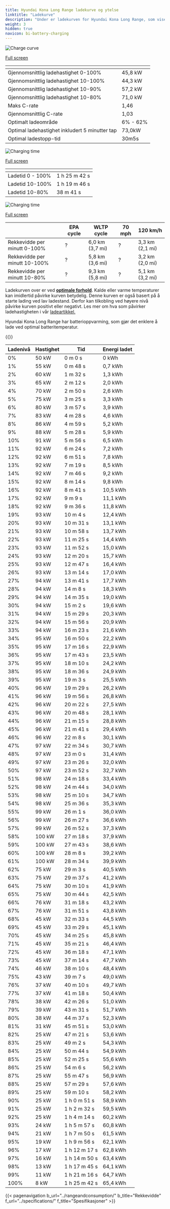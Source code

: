 ```yaml
---
title: Hyundai Kona Long Range ladekurve og ytelse
linktitle: "Ladekurve"
description: "Under er ladekurven for Hyundai Kona Long Range, som viser ladehastigheten ved ulike batterinivåer. I tillegg gir grafer for rekkevidde og tid omfattende detaljer om ladeytelsen."
weight: 3
hidden: true
navicon: bi-battery-charging
---
```

<!-- markdownlint-disable MD033 -->
<!-- markdownlint-disable MD010 -->
<img src="/images/nb-NO/models/hyundai/kona/kona_long_range/chargingcurve.svg" alt="Charge curve" class="img-fluid">

[Full screen](/images/nb-NO/models/hyundai/kona/kona_long_range/chargingcurve.svg)


<div class="table-responsive">
<table class="table table-striped border">
	<thead>
		<tr>
			<th>
			</th>
			<th>
			</th>
		</tr>
	</thead>
	<tbody>
		<tr>
			<td>
				Gjennomsnittlig ladehastighet 0-100%
			</td>
			<td>
				45,8 kW
			</td>
		</tr>
		<tr>
			<td>
				Gjennomsnittlig ladehastighet 10-100%
			</td>
			<td>
				44,3 kW
			</td>
		</tr>
		<tr>
			<td>
				Gjennomsnittlig ladehastighet 10-90%
			</td>
			<td>
				57,2 kW
			</td>
		</tr>
		<tr>
			<td>
				Gjennomsnittlig ladehastighet 10-80%
			</td>
			<td>
				71,0 kW
			</td>
		</tr>
		<tr>
			<td>
				Maks C-rate
			</td>
			<td>
				1,46
			</td>
		</tr>
		<tr>
			<td>
				Gjennomsnittlig C-rate
			</td>
			<td>
				1,03
			</td>
		</tr>
		<tr>
			<td>
				Optimalt ladeområde
			</td>
			<td>
				6% - 62%
			</td>
		</tr>
		<tr>
			<td>
				Optimal ladehastighet inkludert 5 minutter tap
			</td>
			<td>
				73,0kW
			</td>
		</tr>
		<tr>
			<td>
				Optimal ladestopp-tid
			</td>
			<td>
				30m5s
			</td>
		</tr>
	</tbody>
</table>
</div>
<img src="/images/nb-NO/models/hyundai/kona/kona_long_range/chargingtime.svg" alt="Charging time" class="img-fluid">

[Full screen](/images/nb-NO/models/hyundai/kona/kona_long_range/chargingtime.svg)
<div class="table-responsive">
<table class="table table-striped border">
	<thead>
		<tr>
			<th>
			</th>
			<th>
			</th>
		</tr>
	</thead>
	<tbody>
		<tr>
			<td>
				Ladetid 0 - 100%
			</td>
			<td>
				1 h 25 m 42 s
			</td>
		</tr>
		<tr>
			<td>
				Ladetid 10-100%
			</td>
			<td>
				1 h 19 m 46 s
			</td>
		</tr>
		<tr>
			<td>
				Ladetid 10-80%
			</td>
			<td>
				 38 m 41 s
			</td>
		</tr>
	</tbody>
</table>
</div>
<img src="/images/nb-NO/models/hyundai/kona/kona_long_range/chargerangespeed.svg" alt="Charging time" class="img-fluid">

[Full screen](/images/nb-NO/models/hyundai/kona/kona_long_range/chargerangespeed.svg)
<div class="table-responsive">
<table class="table table-striped border">
	<thead>
		<tr>
			<th>
			</th>
			<th>
				EPA cycle
			</th>
			<th>
				WLTP cycle
			</th>
			<th>
				70 mph
			</th>
			<th>
				120 km/h
			</th>
		</tr>
	</thead>
	<tbody>
		<tr>
			<td>
				Rekkevidde per minutt 0-100%
			</td>
			<td>
				?
			</td>
			<td>
				6,0 km (3,7 mi)
			</td>
			<td>
				?
			</td>
			<td>
				3,3 km (2,1 mi)
			</td>
		</tr>
		<tr>
			<td>
				Rekkevidde per minutt 10-100%
			</td>
			<td>
				?
			</td>
			<td>
				5,8 km (3,6 mi)
			</td>
			<td>
				?
			</td>
			<td>
				3,2 km (2,0 mi)
			</td>
		</tr>
		<tr>
			<td>
				Rekkevidde per minutt 10-80%
			</td>
			<td>
				?
			</td>
			<td>
				9,3 km (5,8 mi)
			</td>
			<td>
				?
			</td>
			<td>
				5,1 km (3,2 mi)
			</td>
		</tr>
	</tbody>
</table>
</div>


Ladekurven over er ved **[optimale forhold](../../../../../technology/battery/charging/#temperature)**. Kalde eller varme temperaturer kan imidlertid påvirke kurven betydelig. Denne kurven er også basert på å starte lading ved lav ladestand. Derfor kan tilkobling ved høyere nivå påvirke kurven positivt eller negativt. Les mer om hva som påvirker ladehastigheten i vår [ladeartikkel.](../../../../../technology/battery/charging/)


Hyundai Kona Long Range har batterioppvarming, som gjør det enklere å lade ved optimal batteritemperatur.


{{<evkxdisplayaddarticle />}}
<div class="table-responsive">
<table class="table table-striped border">
	<thead>
		<tr>
			<th>
				Ladenivå
			</th>
			<th>
				Hastighet
			</th>
			<th>
				Tid
			</th>
			<th>
				Energi ladet
			</th>
		</tr>
	</thead>
	<tbody>
		<tr>
			<td>
				0%
			</td>
			<td>
				50 kW
			</td>
			<td>
				 0 m 0 s
			</td>
			<td>
				0 kWh
			</td>
		</tr>
		<tr>
			<td>
				1%
			</td>
			<td>
				55 kW
			</td>
			<td>
				 0 m 48 s
			</td>
			<td>
				0,7 kWh
			</td>
		</tr>
		<tr>
			<td>
				2%
			</td>
			<td>
				60 kW
			</td>
			<td>
				 1 m 32 s
			</td>
			<td>
				1,3 kWh
			</td>
		</tr>
		<tr>
			<td>
				3%
			</td>
			<td>
				65 kW
			</td>
			<td>
				 2 m 12 s
			</td>
			<td>
				2,0 kWh
			</td>
		</tr>
		<tr>
			<td>
				4%
			</td>
			<td>
				70 kW
			</td>
			<td>
				 2 m 50 s
			</td>
			<td>
				2,6 kWh
			</td>
		</tr>
		<tr>
			<td>
				5%
			</td>
			<td>
				75 kW
			</td>
			<td>
				 3 m 25 s
			</td>
			<td>
				3,3 kWh
			</td>
		</tr>
		<tr>
			<td>
				6%
			</td>
			<td>
				80 kW
			</td>
			<td>
				 3 m 57 s
			</td>
			<td>
				3,9 kWh
			</td>
		</tr>
		<tr>
			<td>
				7%
			</td>
			<td>
				83 kW
			</td>
			<td>
				 4 m 28 s
			</td>
			<td>
				4,6 kWh
			</td>
		</tr>
		<tr>
			<td>
				8%
			</td>
			<td>
				86 kW
			</td>
			<td>
				 4 m 59 s
			</td>
			<td>
				5,2 kWh
			</td>
		</tr>
		<tr>
			<td>
				9%
			</td>
			<td>
				88 kW
			</td>
			<td>
				 5 m 28 s
			</td>
			<td>
				5,9 kWh
			</td>
		</tr>
		<tr>
			<td>
				10%
			</td>
			<td>
				91 kW
			</td>
			<td>
				 5 m 56 s
			</td>
			<td>
				6,5 kWh
			</td>
		</tr>
		<tr>
			<td>
				11%
			</td>
			<td>
				92 kW
			</td>
			<td>
				 6 m 24 s
			</td>
			<td>
				7,2 kWh
			</td>
		</tr>
		<tr>
			<td>
				12%
			</td>
			<td>
				92 kW
			</td>
			<td>
				 6 m 51 s
			</td>
			<td>
				7,8 kWh
			</td>
		</tr>
		<tr>
			<td>
				13%
			</td>
			<td>
				92 kW
			</td>
			<td>
				 7 m 19 s
			</td>
			<td>
				8,5 kWh
			</td>
		</tr>
		<tr>
			<td>
				14%
			</td>
			<td>
				92 kW
			</td>
			<td>
				 7 m 46 s
			</td>
			<td>
				9,2 kWh
			</td>
		</tr>
		<tr>
			<td>
				15%
			</td>
			<td>
				92 kW
			</td>
			<td>
				 8 m 14 s
			</td>
			<td>
				9,8 kWh
			</td>
		</tr>
		<tr>
			<td>
				16%
			</td>
			<td>
				92 kW
			</td>
			<td>
				 8 m 41 s
			</td>
			<td>
				10,5 kWh
			</td>
		</tr>
		<tr>
			<td>
				17%
			</td>
			<td>
				92 kW
			</td>
			<td>
				 9 m 9 s
			</td>
			<td>
				11,1 kWh
			</td>
		</tr>
		<tr>
			<td>
				18%
			</td>
			<td>
				92 kW
			</td>
			<td>
				 9 m 36 s
			</td>
			<td>
				11,8 kWh
			</td>
		</tr>
		<tr>
			<td>
				19%
			</td>
			<td>
				93 kW
			</td>
			<td>
				 10 m 4 s
			</td>
			<td>
				12,4 kWh
			</td>
		</tr>
		<tr>
			<td>
				20%
			</td>
			<td>
				93 kW
			</td>
			<td>
				 10 m 31 s
			</td>
			<td>
				13,1 kWh
			</td>
		</tr>
		<tr>
			<td>
				21%
			</td>
			<td>
				93 kW
			</td>
			<td>
				 10 m 58 s
			</td>
			<td>
				13,7 kWh
			</td>
		</tr>
		<tr>
			<td>
				22%
			</td>
			<td>
				93 kW
			</td>
			<td>
				 11 m 25 s
			</td>
			<td>
				14,4 kWh
			</td>
		</tr>
		<tr>
			<td>
				23%
			</td>
			<td>
				93 kW
			</td>
			<td>
				 11 m 52 s
			</td>
			<td>
				15,0 kWh
			</td>
		</tr>
		<tr>
			<td>
				24%
			</td>
			<td>
				93 kW
			</td>
			<td>
				 12 m 20 s
			</td>
			<td>
				15,7 kWh
			</td>
		</tr>
		<tr>
			<td>
				25%
			</td>
			<td>
				93 kW
			</td>
			<td>
				 12 m 47 s
			</td>
			<td>
				16,4 kWh
			</td>
		</tr>
		<tr>
			<td>
				26%
			</td>
			<td>
				93 kW
			</td>
			<td>
				 13 m 14 s
			</td>
			<td>
				17,0 kWh
			</td>
		</tr>
		<tr>
			<td>
				27%
			</td>
			<td>
				94 kW
			</td>
			<td>
				 13 m 41 s
			</td>
			<td>
				17,7 kWh
			</td>
		</tr>
		<tr>
			<td>
				28%
			</td>
			<td>
				94 kW
			</td>
			<td>
				 14 m 8 s
			</td>
			<td>
				18,3 kWh
			</td>
		</tr>
		<tr>
			<td>
				29%
			</td>
			<td>
				94 kW
			</td>
			<td>
				 14 m 35 s
			</td>
			<td>
				19,0 kWh
			</td>
		</tr>
		<tr>
			<td>
				30%
			</td>
			<td>
				94 kW
			</td>
			<td>
				 15 m 2 s
			</td>
			<td>
				19,6 kWh
			</td>
		</tr>
		<tr>
			<td>
				31%
			</td>
			<td>
				94 kW
			</td>
			<td>
				 15 m 29 s
			</td>
			<td>
				20,3 kWh
			</td>
		</tr>
		<tr>
			<td>
				32%
			</td>
			<td>
				94 kW
			</td>
			<td>
				 15 m 56 s
			</td>
			<td>
				20,9 kWh
			</td>
		</tr>
		<tr>
			<td>
				33%
			</td>
			<td>
				94 kW
			</td>
			<td>
				 16 m 23 s
			</td>
			<td>
				21,6 kWh
			</td>
		</tr>
		<tr>
			<td>
				34%
			</td>
			<td>
				95 kW
			</td>
			<td>
				 16 m 50 s
			</td>
			<td>
				22,2 kWh
			</td>
		</tr>
		<tr>
			<td>
				35%
			</td>
			<td>
				95 kW
			</td>
			<td>
				 17 m 16 s
			</td>
			<td>
				22,9 kWh
			</td>
		</tr>
		<tr>
			<td>
				36%
			</td>
			<td>
				95 kW
			</td>
			<td>
				 17 m 43 s
			</td>
			<td>
				23,5 kWh
			</td>
		</tr>
		<tr>
			<td>
				37%
			</td>
			<td>
				95 kW
			</td>
			<td>
				 18 m 10 s
			</td>
			<td>
				24,2 kWh
			</td>
		</tr>
		<tr>
			<td>
				38%
			</td>
			<td>
				95 kW
			</td>
			<td>
				 18 m 36 s
			</td>
			<td>
				24,9 kWh
			</td>
		</tr>
		<tr>
			<td>
				39%
			</td>
			<td>
				95 kW
			</td>
			<td>
				 19 m 3 s
			</td>
			<td>
				25,5 kWh
			</td>
		</tr>
		<tr>
			<td>
				40%
			</td>
			<td>
				96 kW
			</td>
			<td>
				 19 m 29 s
			</td>
			<td>
				26,2 kWh
			</td>
		</tr>
		<tr>
			<td>
				41%
			</td>
			<td>
				96 kW
			</td>
			<td>
				 19 m 56 s
			</td>
			<td>
				26,8 kWh
			</td>
		</tr>
		<tr>
			<td>
				42%
			</td>
			<td>
				96 kW
			</td>
			<td>
				 20 m 22 s
			</td>
			<td>
				27,5 kWh
			</td>
		</tr>
		<tr>
			<td>
				43%
			</td>
			<td>
				96 kW
			</td>
			<td>
				 20 m 48 s
			</td>
			<td>
				28,1 kWh
			</td>
		</tr>
		<tr>
			<td>
				44%
			</td>
			<td>
				96 kW
			</td>
			<td>
				 21 m 15 s
			</td>
			<td>
				28,8 kWh
			</td>
		</tr>
		<tr>
			<td>
				45%
			</td>
			<td>
				96 kW
			</td>
			<td>
				 21 m 41 s
			</td>
			<td>
				29,4 kWh
			</td>
		</tr>
		<tr>
			<td>
				46%
			</td>
			<td>
				96 kW
			</td>
			<td>
				 22 m 8 s
			</td>
			<td>
				30,1 kWh
			</td>
		</tr>
		<tr>
			<td>
				47%
			</td>
			<td>
				97 kW
			</td>
			<td>
				 22 m 34 s
			</td>
			<td>
				30,7 kWh
			</td>
		</tr>
		<tr>
			<td>
				48%
			</td>
			<td>
				97 kW
			</td>
			<td>
				 23 m 0 s
			</td>
			<td>
				31,4 kWh
			</td>
		</tr>
		<tr>
			<td>
				49%
			</td>
			<td>
				97 kW
			</td>
			<td>
				 23 m 26 s
			</td>
			<td>
				32,0 kWh
			</td>
		</tr>
		<tr>
			<td>
				50%
			</td>
			<td>
				97 kW
			</td>
			<td>
				 23 m 52 s
			</td>
			<td>
				32,7 kWh
			</td>
		</tr>
		<tr>
			<td>
				51%
			</td>
			<td>
				98 kW
			</td>
			<td>
				 24 m 18 s
			</td>
			<td>
				33,4 kWh
			</td>
		</tr>
		<tr>
			<td>
				52%
			</td>
			<td>
				98 kW
			</td>
			<td>
				 24 m 44 s
			</td>
			<td>
				34,0 kWh
			</td>
		</tr>
		<tr>
			<td>
				53%
			</td>
			<td>
				98 kW
			</td>
			<td>
				 25 m 10 s
			</td>
			<td>
				34,7 kWh
			</td>
		</tr>
		<tr>
			<td>
				54%
			</td>
			<td>
				98 kW
			</td>
			<td>
				 25 m 36 s
			</td>
			<td>
				35,3 kWh
			</td>
		</tr>
		<tr>
			<td>
				55%
			</td>
			<td>
				99 kW
			</td>
			<td>
				 26 m 1 s
			</td>
			<td>
				36,0 kWh
			</td>
		</tr>
		<tr>
			<td>
				56%
			</td>
			<td>
				99 kW
			</td>
			<td>
				 26 m 27 s
			</td>
			<td>
				36,6 kWh
			</td>
		</tr>
		<tr>
			<td>
				57%
			</td>
			<td>
				99 kW
			</td>
			<td>
				 26 m 52 s
			</td>
			<td>
				37,3 kWh
			</td>
		</tr>
		<tr>
			<td>
				58%
			</td>
			<td>
				100 kW
			</td>
			<td>
				 27 m 18 s
			</td>
			<td>
				37,9 kWh
			</td>
		</tr>
		<tr>
			<td>
				59%
			</td>
			<td>
				100 kW
			</td>
			<td>
				 27 m 43 s
			</td>
			<td>
				38,6 kWh
			</td>
		</tr>
		<tr>
			<td>
				60%
			</td>
			<td>
				100 kW
			</td>
			<td>
				 28 m 8 s
			</td>
			<td>
				39,2 kWh
			</td>
		</tr>
		<tr>
			<td>
				61%
			</td>
			<td>
				100 kW
			</td>
			<td>
				 28 m 34 s
			</td>
			<td>
				39,9 kWh
			</td>
		</tr>
		<tr>
			<td>
				62%
			</td>
			<td>
				75 kW
			</td>
			<td>
				 29 m 3 s
			</td>
			<td>
				40,5 kWh
			</td>
		</tr>
		<tr>
			<td>
				63%
			</td>
			<td>
				75 kW
			</td>
			<td>
				 29 m 37 s
			</td>
			<td>
				41,2 kWh
			</td>
		</tr>
		<tr>
			<td>
				64%
			</td>
			<td>
				75 kW
			</td>
			<td>
				 30 m 10 s
			</td>
			<td>
				41,9 kWh
			</td>
		</tr>
		<tr>
			<td>
				65%
			</td>
			<td>
				75 kW
			</td>
			<td>
				 30 m 44 s
			</td>
			<td>
				42,5 kWh
			</td>
		</tr>
		<tr>
			<td>
				66%
			</td>
			<td>
				76 kW
			</td>
			<td>
				 31 m 18 s
			</td>
			<td>
				43,2 kWh
			</td>
		</tr>
		<tr>
			<td>
				67%
			</td>
			<td>
				76 kW
			</td>
			<td>
				 31 m 51 s
			</td>
			<td>
				43,8 kWh
			</td>
		</tr>
		<tr>
			<td>
				68%
			</td>
			<td>
				45 kW
			</td>
			<td>
				 32 m 33 s
			</td>
			<td>
				44,5 kWh
			</td>
		</tr>
		<tr>
			<td>
				69%
			</td>
			<td>
				45 kW
			</td>
			<td>
				 33 m 29 s
			</td>
			<td>
				45,1 kWh
			</td>
		</tr>
		<tr>
			<td>
				70%
			</td>
			<td>
				45 kW
			</td>
			<td>
				 34 m 25 s
			</td>
			<td>
				45,8 kWh
			</td>
		</tr>
		<tr>
			<td>
				71%
			</td>
			<td>
				45 kW
			</td>
			<td>
				 35 m 21 s
			</td>
			<td>
				46,4 kWh
			</td>
		</tr>
		<tr>
			<td>
				72%
			</td>
			<td>
				45 kW
			</td>
			<td>
				 36 m 18 s
			</td>
			<td>
				47,1 kWh
			</td>
		</tr>
		<tr>
			<td>
				73%
			</td>
			<td>
				45 kW
			</td>
			<td>
				 37 m 14 s
			</td>
			<td>
				47,7 kWh
			</td>
		</tr>
		<tr>
			<td>
				74%
			</td>
			<td>
				46 kW
			</td>
			<td>
				 38 m 10 s
			</td>
			<td>
				48,4 kWh
			</td>
		</tr>
		<tr>
			<td>
				75%
			</td>
			<td>
				43 kW
			</td>
			<td>
				 39 m 7 s
			</td>
			<td>
				49,0 kWh
			</td>
		</tr>
		<tr>
			<td>
				76%
			</td>
			<td>
				37 kW
			</td>
			<td>
				 40 m 10 s
			</td>
			<td>
				49,7 kWh
			</td>
		</tr>
		<tr>
			<td>
				77%
			</td>
			<td>
				37 kW
			</td>
			<td>
				 41 m 18 s
			</td>
			<td>
				50,4 kWh
			</td>
		</tr>
		<tr>
			<td>
				78%
			</td>
			<td>
				38 kW
			</td>
			<td>
				 42 m 26 s
			</td>
			<td>
				51,0 kWh
			</td>
		</tr>
		<tr>
			<td>
				79%
			</td>
			<td>
				39 kW
			</td>
			<td>
				 43 m 31 s
			</td>
			<td>
				51,7 kWh
			</td>
		</tr>
		<tr>
			<td>
				80%
			</td>
			<td>
				38 kW
			</td>
			<td>
				 44 m 37 s
			</td>
			<td>
				52,3 kWh
			</td>
		</tr>
		<tr>
			<td>
				81%
			</td>
			<td>
				31 kW
			</td>
			<td>
				 45 m 51 s
			</td>
			<td>
				53,0 kWh
			</td>
		</tr>
		<tr>
			<td>
				82%
			</td>
			<td>
				25 kW
			</td>
			<td>
				 47 m 21 s
			</td>
			<td>
				53,6 kWh
			</td>
		</tr>
		<tr>
			<td>
				83%
			</td>
			<td>
				25 kW
			</td>
			<td>
				 49 m 2 s
			</td>
			<td>
				54,3 kWh
			</td>
		</tr>
		<tr>
			<td>
				84%
			</td>
			<td>
				25 kW
			</td>
			<td>
				 50 m 44 s
			</td>
			<td>
				54,9 kWh
			</td>
		</tr>
		<tr>
			<td>
				85%
			</td>
			<td>
				25 kW
			</td>
			<td>
				 52 m 25 s
			</td>
			<td>
				55,6 kWh
			</td>
		</tr>
		<tr>
			<td>
				86%
			</td>
			<td>
				25 kW
			</td>
			<td>
				 54 m 6 s
			</td>
			<td>
				56,2 kWh
			</td>
		</tr>
		<tr>
			<td>
				87%
			</td>
			<td>
				25 kW
			</td>
			<td>
				 55 m 47 s
			</td>
			<td>
				56,9 kWh
			</td>
		</tr>
		<tr>
			<td>
				88%
			</td>
			<td>
				25 kW
			</td>
			<td>
				 57 m 29 s
			</td>
			<td>
				57,6 kWh
			</td>
		</tr>
		<tr>
			<td>
				89%
			</td>
			<td>
				25 kW
			</td>
			<td>
				 59 m 10 s
			</td>
			<td>
				58,2 kWh
			</td>
		</tr>
		<tr>
			<td>
				90%
			</td>
			<td>
				25 kW
			</td>
			<td>
				1 h 0 m 51 s
			</td>
			<td>
				58,9 kWh
			</td>
		</tr>
		<tr>
			<td>
				91%
			</td>
			<td>
				25 kW
			</td>
			<td>
				1 h 2 m 32 s
			</td>
			<td>
				59,5 kWh
			</td>
		</tr>
		<tr>
			<td>
				92%
			</td>
			<td>
				25 kW
			</td>
			<td>
				1 h 4 m 14 s
			</td>
			<td>
				60,2 kWh
			</td>
		</tr>
		<tr>
			<td>
				93%
			</td>
			<td>
				24 kW
			</td>
			<td>
				1 h 5 m 57 s
			</td>
			<td>
				60,8 kWh
			</td>
		</tr>
		<tr>
			<td>
				94%
			</td>
			<td>
				21 kW
			</td>
			<td>
				1 h 7 m 50 s
			</td>
			<td>
				61,5 kWh
			</td>
		</tr>
		<tr>
			<td>
				95%
			</td>
			<td>
				19 kW
			</td>
			<td>
				1 h 9 m 56 s
			</td>
			<td>
				62,1 kWh
			</td>
		</tr>
		<tr>
			<td>
				96%
			</td>
			<td>
				17 kW
			</td>
			<td>
				1 h 12 m 17 s
			</td>
			<td>
				62,8 kWh
			</td>
		</tr>
		<tr>
			<td>
				97%
			</td>
			<td>
				16 kW
			</td>
			<td>
				1 h 14 m 50 s
			</td>
			<td>
				63,4 kWh
			</td>
		</tr>
		<tr>
			<td>
				98%
			</td>
			<td>
				13 kW
			</td>
			<td>
				1 h 17 m 45 s
			</td>
			<td>
				64,1 kWh
			</td>
		</tr>
		<tr>
			<td>
				99%
			</td>
			<td>
				11 kW
			</td>
			<td>
				1 h 21 m 16 s
			</td>
			<td>
				64,7 kWh
			</td>
		</tr>
		<tr>
			<td>
				100%
			</td>
			<td>
				8 kW
			</td>
			<td>
				1 h 25 m 42 s
			</td>
			<td>
				65,4 kWh
			</td>
		</tr>
	</tbody>
</table>
</div>


{{< pagenavigation b_url="../rangeandconsumption/" b_title="Rekkevidde" f_url="../specifications/" f_title="Spesifikasjoner" >}}
